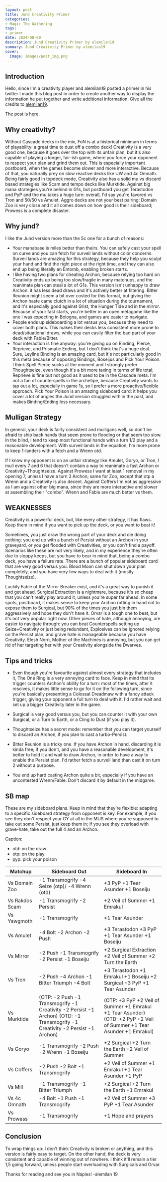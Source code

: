 ```yaml
---
layout: post
title: Jund Creativity Primer
categories:
- Magic The Gathering
tags:
- primer
date: 2024-08-09
description: Jund Creativity Primer by alemilan19
summary: Jund Creativity Primer by alemilan19
cover:
  image: images/post_img.png
---
```


## Introduction

Hello, since I'm a creativity player and alemilan19 posted a primer in his twitter I made this blog post in order to create another way to display the information he put together and write additional information. Give all the credits to [alemilan19](https://x.com/alemilan_19).

The post is [here](https://x.com/alemilan_19/status/1785430444097376311).

## Why creativity?

Without Cascade decks in the mix, FoN is at a historical minimum in terms of playability: a great time to dust off a combo deck! Creativity is a very good one, because it goes over the top with its unfair plan, but it's also capable of playing a longer, fair-ish game, where you force your opponent to respect your plan and grind them out. This is especially important postboard, when the games become slower and more interactive. Because of that, you naturally prey on slow reactive decks like UW and 4c Omnath. Being fairly good in topdeck mode, Creativity also has a solid mu vs discard based strategies like Scam and tempo decks like Murktide. Against big mana strategies you're behind in G1s, but postboard you get Terastodon and PyP and the mu takes a huge turn: overall, I'd say you're favored vs Tron and 50/50 vs Amulet.
Aggro decks are not your best pairing: Domain Zoo is very close and it all comes down on how good is their sideboard; Prowess is a complete disaster.

## Why jund?

I like the Jund version more than the 5c one for a bunch of reasons: 
- Your manabase is miles better than theirs. You can safely cast your spell on curve and you can fetch for surveil lands without color concerns. Surveil lands are amazing for this strategy, because they help you sculpt your hand and find the right piece at the right time, and they can also end up being literally an Entomb, enabling broken starts.
- I like having two plans for cheating Archon, because relying too hard on Creativity ends up being too slow/fragile in many matchups, and the reanimate plan can steal a lot of G1s. This version isn't unhappy to draw Archon: it has less dead draws and it's actively better at filtering. Bitter Reunion might seem a bit over costed for this format, but giving the Archon haste came clutch in a lot of situation during the tournament, and it's especially good against Grist, the Hunger Tide and in the mirror. Because of your fast starts, you're better in an open metagame like the one I was expecting in Bologna, and games are easier to navigate.
- People ends up sideboarding a lot versus you, because they need to cover both plans. This makes their decks less consistent more prone to dead/situational draws, while you can easily filter the bad part of your deck with Fable/Bitter.
- Your interaction is fine anyway: you're giving up on Binding, Pierce, Reprieve, and Prismatic Ending, but I don't think that's a huge deal. Sure, Leyline Binding is an amazing card, but it's not particularly good in this meta because of opposing Bindings, Boseijus and Pick Your Poison. I think Spell Pierce sucks at the moment and I strongly prefer Thoughtseize, even though it's a bit more taxing in terms of life total; Reprieve is fine but not good as it used to be in the Cascade meta. I'm not a fan of counterspells in the archetipe, because Creativity wants to tap out a lot, especially in game 1s, so I prefer a more proactive/flexible approach. Pick Your Poison is an amazing sideboard card: it helps you cover a lot of angles the Jund version struggled with in the past, and makes Binding/Ending less necessary.

## Mulligan Strategy

In general, your deck is fairly consistent and mulligans well, so don't be afraid to ship back hands that seem prone to flooding or that seem too slow.
In the blind, I tend to keep most functional hands with a turn 1/2 play and a reasonable development. With surveil lands in the equation, I'm more prone to keep 1-landers with a fetch and a Wrenn otd.

If I know my opponent is on an unfair strategy like Amulet, Goryo, or Tron, I mull every 7 and 6 that doesn't contain a way to reanimate a fast Archon or Creativity+Thoughtseize. Against Prowess I want at least 1 removal in my opening 7, unless I have a turn 3 Archon; same for Zoo, except that otp a Wrenn and a Creativity is also decent. Against Coffers I'm not as aggressive as I am against other big mana, since they are more interactive and slower at assembling their "combo". Wrenn and Fable are much better vs them. 

## WEAKNESSES

Creativity is a powerful deck, but, like every other strategy, it has flaws. Keep them in mind if you want to pick up the deck, or you want to beat it!

Sometimes, you just draw the wrong part of your deck and die doing nothing: you end up with a bunch of Persist without an Archon in your graveyard, or you get flooded with Creativities, or you don't find a payoff. Scenarios like these are not very likely, and in my experience they're often due to sloppy keeps, but you have to bear in mind that, being a combo deck, you have a failure rate. There are a bunch of popular sideboard card that are very good versus you. Blood Moon can shut down your plan completely, and you have very few ways to deal with it (mostly Thoughtseize). 

Luckily Fable of the Mirror Breaker exist, and it's a great way to punish it and get ahead. Surgical Extraction is a nightmare, because it's so cheap that you can't really play around it, unless you're super far ahead. In some spots, postboard, it makes sense to keep your Archon rotting in hand not to expose them to Surgical, but 90% of the times you just bin them aggressively and hope they don't have it. Orvar is a tough one to beat, but it's not very popular right now. Other pieces of hate, although annoying, are easier to navigate through: you can beat Counterspells setting up Seize+Creativity or just being redundant, Explosives can be ignored relying on the Persist plan, and grave hate is manageable because you have Creativity. Elesh Norn, Mother of the Machines is annoying, but you can get rid of her targeting her with your Creativity alongside the Dwarves.

## Tips and tricks

- Even though you're favourite against almost every strategy that includes it, The One Ring is a very annoying card to face. Keep in mind that its trigger counters Archon's ability for a turn: most of the times, after it resolves, it makes little sense to go for it on the following turn, since you're basically presenting a Colossal Dreadmaw with a fancy attack trigger, giving your opponent a full turn to deal with it. I'd rather wait and set up a bigger Creativity later in the game.

- Surgical is very good versus you, but you can counter it with your own Surgical, or a Turn to Earth, or a Cling to Dust (if you play it).

- Thoughtseize has a secret mode: remember that you can target yourself to discard an Archon, if you plan to cast a turbo-Persist.
- Bitter Reunion is a tricky one. If you have Archon in hand, discarding it is kinda free; if you don't, and you have a reasonable development, it's better to hold it and wait to draw Archon, in order to have a way to enable the Persist plan. I'd rather fetch a surveil land than cast it on turn 2 without a purpose.
- You end up hard casting Archon quite a bit, especially if you have an uncontested Wrenn/Fable. Don't discard it by default in the midgame.


## SB map
These are my sideboard plans. Keep in mind that they're flexible: adapting to a specific sideboard strategy from opponent is key. For example, if you see they don't respect your GY at all in the MUS where you're supposed to take out some Persist, just keep them in; if you see they overload with grave-hate, take out the full 4 and an Archon.

Caption:
- otd: on the draw
- otp: on the play
- pyp: pick your poison

| Matchup  | Sideboard Out | Sideboard In | 
| ----- | --- | --- |
| Vs Domain Zoo   | -1 Transmogrify -4 Seize (otp)/ -4 Wrenn (otd) | +3 PyP +1 Tear Asunder +1 Boseiju |
| Vs Rakdos Scam   | -1 Transmogrify -2 Persist | +2 Veil of Summer +1 Emrakul |
| Vs Yawgmoth | -1 Transmogrify | +1 Tear Asunder |
| Vs Amulet | -4 Bolt -2 Archon -2 Push | +3 Terastodon +3 PyP +1 Tear Asunder +1 Boseiju |
| Vs Mirror | -2 Push -1 Transmogrify -2 Persist -1 Boseiju | +2 Surgical Extraction +2 Veil of Summer +2 Turn the Earth |
| Vs Tron | -2 Push -4 Archon -1 Bitter Triumph -4 Bolt | +3 Terastodon +1 Emrakul +1 Boseiju +2 Surgical +3 PyP +1 Tear Asunder |
| Vs Murktide | (OTP: -2 Push -1 Transmogrify -1 Creativity -2 Persist -1 Archon) (OTD: -1 Transmogrify -1 Creativity -2 Persist -1 Archon)| (OTP: +3 PyP +2 Veil of Summer +1 Emrakul +1 Tear Asunder) (OTD: +2 PyP +2 Veil of Summer +1 Tear Asunder +1 Emrakul)|
| Vs Goryo | -1 Transmogrify -2 Push -2 Wrenn -1 Boseiju | +2 Surgical +2 Turn the Earth +2 Veil of Summer |
| Vs Coffers | -2 Push -2 Bolt -1 Transmogrify | +2 Veil of Summer +1 Emrakul +1 Tear Asunder +1 PyP |
| Vs Mill | -1 Transmogrify -1 Bitter Triumph | +2 Surgical +2 Turn the Earth +1 Emrakul |
| Vs 4c Omnath | -4 Bolt -1 Push -1 Transmogrify | +2 Veil of Summer +3 PyP +1 Tear Asunder |
| Vs Prowess | -1 Transmogrify | +1 Hope and prayers |



## Conclusion

To wrap things up: I don't think Creativity is broken or anything, and this version is fairly easy to target. On the other hand, the deck is very consistent and capable of winning out of nowhere. I think it'll remain a tier 1,5 going forward, unless people start overloading with Surgicals and Orvar.

Thanks for reading and see you in Naples!
-alemilan 19